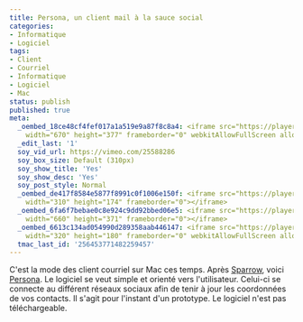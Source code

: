 ```yaml
---
title: Persona, un client mail à la sauce social
categories:
- Informatique
- Logiciel
tags:
- Client
- Courriel
- Informatique
- Logiciel
- Mac
status: publish
published: true
meta:
  _oembed_18ce48cf4fef017a1a519e9a87f8c8a4: <iframe src="https://player.vimeo.com/video/25588286"
    width="670" height="377" frameborder="0" webkitAllowFullScreen allowFullScreen></iframe>
  _edit_last: '1'
  soy_vid_url: https://vimeo.com/25588286
  soy_box_size: Default (310px)
  soy_show_title: 'Yes'
  soy_show_desc: 'Yes'
  soy_post_style: Normal
  _oembed_de417f8584e5877f8991c0f1006e150f: <iframe src="https://player.vimeo.com/video/25588286"
    width="310" height="174" frameborder="0"></iframe>
  _oembed_6fa6f7bebae0c8e924c9dd92bbed06e5: <iframe src="https://player.vimeo.com/video/25588286"
    width="660" height="371" frameborder="0"></iframe>
  _oembed_6613c134ad054990d289358aab446147: <iframe src="https://player.vimeo.com/video/25588286"
    width="320" height="180" frameborder="0" webkitAllowFullScreen allowFullScreen></iframe>
  tmac_last_id: '256453771482259457'
---
```

C'est la mode des client courriel sur Mac ces temps. Après <a title="Site web de Sparrow" href="https://sparrowmailapp.com/">Sparrow</a>, voici <a title="Site web de Persona" href="https://www.personamail.info/">Persona</a>. Le logiciel se veut simple et orienté vers l'utilisateur. Celui-ci se connecte au différent réseaux sociaux afin de tenir à jour les coordonnées de vos contacts.
Il s'agit pour l'instant d'un prototype. Le logiciel n'est pas téléchargeable.
